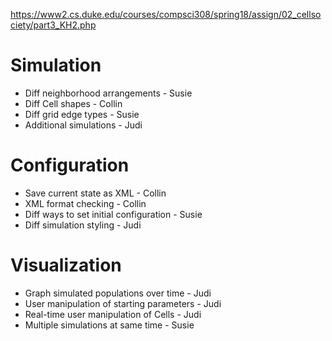 <https://www2.cs.duke.edu/courses/compsci308/spring18/assign/02_cellsociety/part3_KH2.php>

# Simulation 
* Diff neighborhood arrangements - Susie
* Diff Cell shapes - Collin
* Diff grid edge types - Susie 
* Additional simulations - Judi

# Configuration
* Save current state as XML - Collin
* XML format checking - Collin
* Diff ways to set initial configuration - Susie 
* Diff simulation styling - Judi

# Visualization
* Graph simulated populations over time - Judi
* User manipulation of starting parameters - Judi
* Real-time user manipulation of Cells - Judi
* Multiple simulations at same time - Susie 
